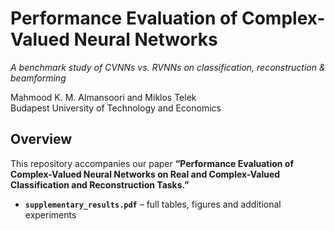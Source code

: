 # Performance Evaluation of Complex-Valued Neural Networks  
_A benchmark study of CVNNs vs. RVNNs on classification, reconstruction & beamforming_

Mahmood K. M. Almansoori and Miklos Telek  
Budapest University of Technology and Economics

## Overview
This repository accompanies our paper **“Performance Evaluation of Complex-Valued Neural Networks on Real and Complex-Valued Classification and Reconstruction Tasks.”**

- **`supplementary_results.pdf`** – full tables, figures and additional experiments
